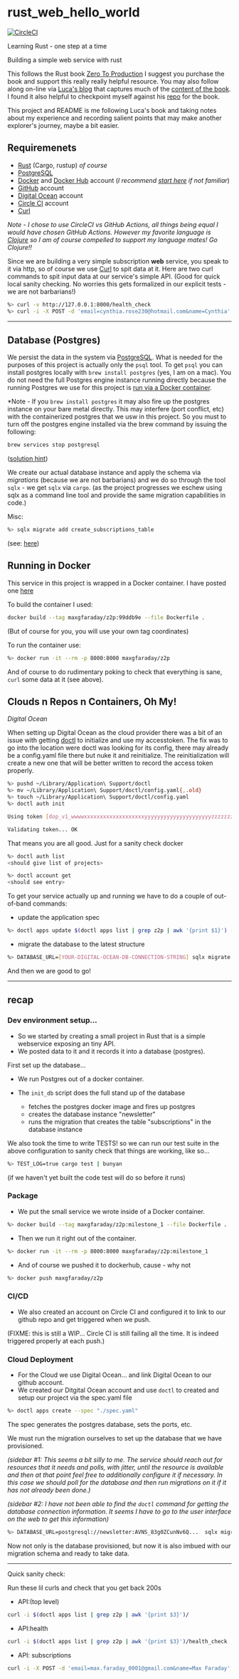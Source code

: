 # rust_web_hello_world

[![CircleCI](https://dl.circleci.com/status-badge/img/gh/maxgfaraday/rust_web_hello_world/tree/main.svg?style=svg)](https://dl.circleci.com/status-badge/redirect/gh/maxgfaraday/rust_web_hello_world/tree/main)
<p>
Learning Rust - one step at a time

Building a simple web service with rust

This follows the Rust book [Zero To Production](https://www.zero2prod.com/)
I suggest you purchase the book and support this really really helpful resource.
You may also follow along on-line via [Luca's blog](https://www.lpalmieri.com/) that captures much of the [content of the book](https://www.lpalmieri.com/posts/2020-05-24-zero-to-production-0-foreword/#:~:text=Book%20%2D%20Table%20Of%20Contents). I found it also helpful to checkpoint myself against his [repo](https://github.com/LukeMathWalker/zero-to-production) for the book.

This project and README is me following Luca's book and taking notes about my experience and recording salient points that may make another explorer's journey, maybe a bit easier.

## Requiremenets

* [Rust](https://www.rust-lang.org/) (Cargo, rustup) *of course*
* [PostgreSQL](https://www.postgresql.org/)
* [Docker](https://docs.docker.com/) and [Docker Hub](https://hub.docker.com/) account (*I recommend [start here](https://www.docker.com/get-started/) if not familiar*)
* [GitHub](https://github.com/) account
* [Digital Ocean](https://www.digitalocean.com/) account
* [Circle CI](http://circleci.com) account
* [Curl](https://curl.se/)

*Note - I chose to use CircleCI vs GitHub Actions, all things being equal I would have chosen GitHub Actions. However my favorite language is [Clojure](https://clojure.org/) so I am of course compelled to support my language mates! Go Clojure!!*

Since we are building a very simple subscription **web** service, you speak to it via http, so of course we use [Curl](https://curl.se/) to spit data at it.  Here are two curl commands to spit input data at our service's simple API. (Good for quick local sanity checking. No worries this gets formalized in our explicit tests - we are not barbarians!)

``` bash
%> curl -v http://127.0.0.1:8000/health_check
%> curl -i -X POST -d 'email=cynthia.rose230@hotmail.com&name=Cynthia' http://127.0.0.1:8000/subscriptions
```

---

## Database (Postgres)

We persist the data in the system via [PostgreSQL](https://www.postgresql.org/).  What is needed for the purposes of this project is actually only the `psql` tool. To get `psql` you can install postgres locally with `brew install postgres` (yes, I am on a mac).  You do not need the full Postgres engine instance running directly because the running Postgres we use for this project is [run via a Docker container](https://www.lpalmieri.com/posts/2020-08-31-zero-to-production-3-5-html-forms-databases-integration-tests/#:~:text=To%20run%20Postgres%20we%20will%20use%20Docker).

*Note - If you `brew install postgres` it may also fire up the postgres instance on your bare metal directly.  This may interfere (port conflict, etc) with the containerized postgres that we usw in this project. So you must to turn off the postgres engine installed via the brew command by issuing the following:

``` bash
brew services stop postgresql
```
([solution hint](https://stackoverflow.com/questions/34173451/stop-postgresql-service-on-mac-via-terminal#:~:text=brew%20services%20stop%20postgresql))

We create our actual database instance and apply the schema via *migrations* (because we are not barbarians) and we do so through the tool `sqlx` - we get `sqlx` via `cargo`. (as the project progresses we eschew using sqlx as a command line tool and provide the same migration capabilities in code.)

Misc:
``` bash
%> sqlx migrate add create_subscriptions_table
```
(see: [here](https://www.lpalmieri.com/posts/2020-08-31-zero-to-production-3-5-html-forms-databases-integration-tests/#:~:text=sqlx%20migrate%20add%20create_subscriptions_table))


## Running in Docker

This service in this project is wrapped in a Docker container. I have posted one [here](https://hub.docker.com/r/maxgfaraday/z2p/tags)

To build the container I used:

``` bash
docker build --tag maxgfaraday/z2p:99ddb9e --file Dockerfile .
```

(But of course for you, you will use your own tag coordinates)

To run the container use:

``` bash
%> docker run -it --rm -p 8000:8000 maxgfaraday/z2p
```

And of course to do rudimentary poking to check that everything is sane, `curl` some data at it (see above).

## Clouds n Repos n Containers, Oh My!

*Digital Ocean* <br>

When setting up Digital Ocean as the cloud provider there was a bit of an issue with getting [doctl](https://github.com/digitalocean/doctl) to initialize and use my accesstoken.  The fix was to go into the location were doctl was looking for its config, there may already be a config.yaml file there but nuke it and reinitialize. The reinitialization will create a new one that will be better written to record the access token properly.

``` bash
%> pushd ~/Library/Application\ Support/doctl
%> mv ~/Library/Application\ Support/doctl/config.yaml{,.old}
%> touch ~/Library/Application\ Support/doctl/config.yaml
%> doctl auth init

Using token [dop_v1_wwwwxxxxxxxxxxxxxxxxxxxyyyyyyyyyyyyyyyyyyyyyzzzzzzzzzzzzzzzzzzz]

Validating token... OK
```

That means you are all good. Just for a sanity check docker

``` bash
%> doctl auth list
<should give list of projects>

%> doctl account get
<should see entry>
```

To get your service actually up and running we have to do a couple of out-of-band commands:
* update the application spec

``` bash
%> doctl apps update $(doctl apps list | grep z2p | awk '{print $1}') --spec=spec.yaml
```

* migrate the database to the latest structure

``` bash
%> DATABASE_URL=[YOUR-DIGITAL-OCEAN-DB-CONNECTION-STRING] sqlx migrate run
```

And then we are good to go!

---

## recap

### Dev environment setup...
* So we started by creating a small project in Rust that is a simple webservice exposing an tiny API.
* We posted data to it and it records it into a database (postgres).

First set up the database...

* We run Postgres out of a docker container.
* The `init_db` script does the full stand up of the database

    * fetches the postgres docker image and fires up postgres
    * creates the database instance "newsletter"
    * runs the migration that creates the table "subscriptions" in the database instance

We also took the time to write TESTS! so we can run our test suite in the above configuration to sanity check that things are working, like so...

``` bash
%> TEST_LOG=true cargo test | bunyan
```

(if we haven't yet built the code test will do so before it runs)

### Package

* We put the small service we wrote inside of a Docker container.

``` bash
%> docker build --tag maxgfaraday/z2p:milestone_1 --file Dockerfile .
```

* Then we run it right out of the container.

``` bash
%> docker run -it --rm -p 8000:8000 maxgfaraday/z2p:milestone_1
```

* And of course we pushed it to dockerhub, cause - why not


``` bash
%> docker push maxgfaraday/z2p
```

### CI/CD

* We also created an account on Circle CI and configured it to link to our github repo and get triggered when we push.

(FIXME: this is still a WIP... Circle CI is still failing all the time. It is indeed triggered properly at each push.)

### Cloud Deployment

* For the Cloud we use Digital Ocean... and link Digital Ocean to our github account.
* We created our Ditgital Ocean account and use `doctl` to created and setup our project via the spec.yaml file

``` bash
%> doctl apps create --spec "./spec.yaml"
```

The spec generates the postgres database, sets the ports, etc.

We must run the migration ourselves to set up the database that we have provisioned.<br>

*(sidebar #1: This seems a bit silly to me. The service should reach out for resources that it needs and polls, with jitter, until the resource is available and then at that point feel free to additionally configure it if necessary. In this case we should poll for the database and then run migrations on it if it has not already been done.)*

*(sidebar #2: I have not been able to find the `doctl` command for getting the database connection information.  It seems I have to go to the user interface on the web to get this information)*

``` bash
%> DATABASE_URL=postgresql://newsletter:AVNS_83g0ZCunNv6Q...  sqlx migrate run
```

Now not only is the database provisioned, but now it is also imbued with our migration schema and ready to take data.

---

Quick sanity check:

Run these lil curls and check that you get back 200s

* API:(top level)
``` bash
curl -i $(doctl apps list | grep z2p | awk '{print $3}')/
```


* API:health
``` bash
curl -i $(doctl apps list | grep z2p | awk '{print $3}')/health_check
```


* API: subscriptions
``` bash
curl -i -X POST -d 'email=max.faraday_0001@gmail.com&name=Max Faraday' $(doctl apps list | grep z2p | awk '{print $3}')/subscriptions
```
